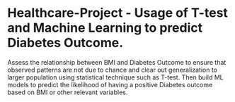 # Healthcare-Project - Usage of T-test and Machine Learning to predict Diabetes Outcome.
Assess the relationship between BMI and Diabetes Outcome to ensure that observed patterns are not due to chance and clear out generalization to larger population using statistical technique such as T-test. Then build ML models to predict the likelihood of having a positive Diabetes outcome based on BMI or other relevant variables.
